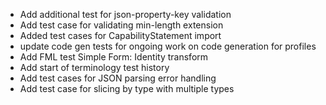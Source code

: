 * Add additional test for json-property-key validation
* Add test case for validating min-length extension
* Added test cases for CapabilityStatement import
* update code gen tests for ongoing work on code generation for profiles
* Add FML test Simple Form: Identity transform
* Add start of terminology test history
* Add test cases for JSON parsing error handling
* Add test case for slicing by type with multiple types
